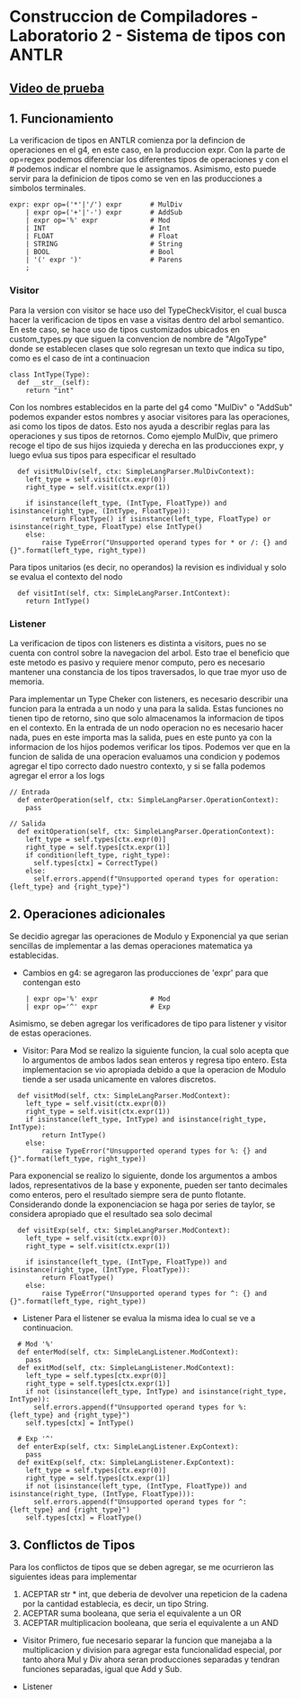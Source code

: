 # Construccion de Compiladores - <br>Laboratorio 2 - Sistema de tipos con ANTLR

## <a href="youtube.com">Video de prueba</a>

## 1. Funcionamiento
La verificacion de tipos en ANTLR comienza por la defincion de operaciones en el g4, en este caso, en la produccion expr. Con la parte de op=regex podemos diferenciar los diferentes tipos de operaciones y con el # podemos indicar el nombre que le assignamos. Asimismo, esto puede servir para la definicion de tipos como se ven en las producciones a simbolos terminales.
```
expr: expr op=('*'|'/') expr       # MulDiv
    | expr op=('+'|'-') expr       # AddSub
    | expr op='%' expr             # Mod
    | INT                          # Int
    | FLOAT                        # Float
    | STRING                       # String
    | BOOL                         # Bool
    | '(' expr ')'                 # Parens
    ;
```
### Visitor

Para la version con visitor se hace uso del TypeCheckVisitor, el cual busca hacer la verificacion de tipos en vase a visitas dentro del arbol semantico. En este caso, se hace uso de tipos customizados ubicados en custom_types.py que siguen la convencion de nombre de "AlgoType" donde se establecen clases que solo regresan un texto que indica su tipo, como es el caso de int a continuacion
``` 
class IntType(Type):
  def __str__(self):
    return "int"
```
Con los nombres establecidos en la parte del g4 como "MulDiv" o "AddSub" podemos expander estos nombres y asociar visitores para las operaciones, asi como los tipos de datos. Esto nos ayuda a describir reglas para las operaciones y sus tipos de retornos. Como ejemplo MulDiv, que primero recoge el tipo de sus hijos izquieda y derecha en las producciones expr, y luego evlua sus tipos para especificar el resultado
```
  def visitMulDiv(self, ctx: SimpleLangParser.MulDivContext):
    left_type = self.visit(ctx.expr(0))
    right_type = self.visit(ctx.expr(1))
    
    if isinstance(left_type, (IntType, FloatType)) and isinstance(right_type, (IntType, FloatType)):
        return FloatType() if isinstance(left_type, FloatType) or isinstance(right_type, FloatType) else IntType()
    else:
        raise TypeError("Unsupported operand types for * or /: {} and {}".format(left_type, right_type))
```
Para tipos unitarios (es decir, no operandos) la revision es individual y solo se evalua el contexto del nodo 
```
  def visitInt(self, ctx: SimpleLangParser.IntContext):
    return IntType()
```
### Listener
La verificacion de tipos con listeners es distinta a visitors, pues no se cuenta con control sobre la navegacion del arbol. Esto trae el beneficio que este metodo es pasivo y requiere menor computo, pero es necesario mantener una constancia de los tipos traversados, lo que trae myor uso de memoria.

Para implementar un Type Cheker con listeners, es necesario describir una funcion para la entrada a un nodo y una para la salida. Estas funciones no tienen tipo de retorno, sino que solo almacenamos la informacion de tipos en el contexto. En la entrada de un nodo operacion no es necesario hacer nada, pues en este importa mas la salida, pues en este punto ya con la informacion de los hijos podemos verificar los tipos. Podemos ver que en la funcion de salida de una operacion evaluamos una condicion y podemos agregar el tipo correcto dado nuestro contexto, y si se falla podemos agregar el error a los logs
```
// Entrada
  def enterOperation(self, ctx: SimpleLangParser.OperationContext):
    pass

// Salida
  def exitOperation(self, ctx: SimpleLangParser.OperationContext):
    left_type = self.types[ctx.expr(0)]
    right_type = self.types[ctx.expr(1)]
    if condition(left_type, right_type):
      self.types[ctx] = CorrectType()
    else:
      self.errors.append(f"Unsupported operand types for operation: {left_type} and {right_type}")
```

## 2. Operaciones adicionales
Se decidio agregar las operaciones de Modulo y Exponencial ya que serian sencillas de implementar a las demas operaciones matematica ya establecidas.
- Cambios en g4: se agregaron las producciones de 'expr' para que contengan esto
```
    | expr op='%' expr             # Mod
    | expr op='^' expr             # Exp
```
Asimismo, se deben agregar los verificadores de tipo para listener y visitor de estas operaciones.

- Visitor:
Para Mod se realizo la siguiente funcion, la cual solo acepta que lo argumentos de ambos lados sean enteros y regresa tipo entero. Esta implementacion se vio apropiada debido a que la operacion de Modulo tiende a ser usada unicamente en valores discretos.

```
  def visitMod(self, ctx: SimpleLangParser.ModContext):
    left_type = self.visit(ctx.expr(0))
    right_type = self.visit(ctx.expr(1))
    if isinstance(left_type, IntType) and isinstance(right_type, IntType):
        return IntType()
    else:
        raise TypeError("Unsupported operand types for %: {} and {}".format(left_type, right_type))
```
Para exponencial se realizo lo siguiente, donde los argumentos a ambos lados, representativos de la base y exponente, pueden ser tanto decimales como enteros, pero el resultado siempre sera de punto flotante. Considerando donde la exponenciacion se haga por series de taylor, se considera apropiado que el resultado sea solo decimal

```
  def visitExp(self, ctx: SimpleLangParser.ModContext):
    left_type = self.visit(ctx.expr(0))
    right_type = self.visit(ctx.expr(1))
    
    if isinstance(left_type, (IntType, FloatType)) and isinstance(right_type, (IntType, FloatType)):
        return FloatType()
    else:
        raise TypeError("Unsupported operand types for ^: {} and {}".format(left_type, right_type))
```
- Listener
Para el listener se evalua la misma idea lo cual se ve a continuacion.

```
  # Mod '%'
  def enterMod(self, ctx: SimpleLangListener.ModContext):
    pass
  def exitMod(self, ctx: SimpleLangListener.ModContext):
    left_type = self.types[ctx.expr(0)]
    right_type = self.types[ctx.expr(1)]
    if not (isinstance(left_type, IntType) and isinstance(right_type, IntType)):
      self.errors.append(f"Unsupported operand types for %: {left_type} and {right_type}")
    self.types[ctx] = IntType()
  
  # Exp '^'
  def enterExp(self, ctx: SimpleLangListener.ExpContext):
    pass
  def exitExp(self, ctx: SimpleLangListener.ExpContext):
    left_type = self.types[ctx.expr(0)]
    right_type = self.types[ctx.expr(1)]
    if not (isinstance(left_type, (IntType, FloatType)) and isinstance(right_type, (IntType, FloatType))):
      self.errors.append(f"Unsupported operand types for ^: {left_type} and {right_type}")
    self.types[ctx] = FloatType()
```

## 3. Conflictos de Tipos

Para los conflictos de tipos que se deben agregar, se me ocurrieron las siguientes ideas para implementar
1. ACEPTAR str * int, que deberia de devolver una repeticion de la cadena por la cantidad establecia, es decir, un tipo String.
2. ACEPTAR suma booleana, que seria el equivalente a un OR
3. ACEPTAR multiplicacion booleana, que seria el equivalente a un AND


- Visitor
Primero, fue necesario separar la funcion que manejaba a la multiplicacion y division para agregar esta funcionalidad especial, por tanto ahora Mul y Div ahora seran producciones separadas y tendran funciones separadas, igual que Add y Sub. 


- Listener

